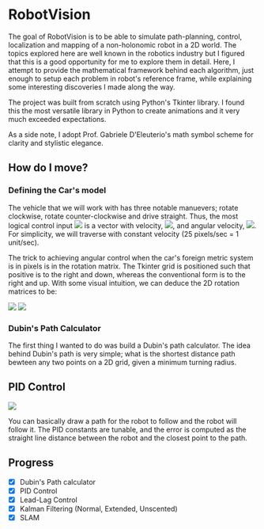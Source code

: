# RobotVision

The goal of RobotVision is to be able to simulate path-planning, control, localization and mapping of a non-holonomic robot in a 2D world. The topics explored here are well known in the robotics industry but I figured that this is a good opportunity for me to explore them in detail. Here, I attempt to provide the mathematical framework behind each algorithm, just enough to setup each problem in robot's reference frame, while explaining some interesting discoveries I made along the way.

The project was built from scratch using Python's Tkinter library. I found this the most versatile library in Python to create animations and it very much exceeded expectations.

As a side note, I adopt Prof. Gabriele D'Eleuterio's math symbol scheme for clarity and stylistic elegance.

## How do I move?

### Defining the Car's model
The vehicle that we will work with has three notable manuevers; rotate clockwise, rotate counter-clockwise and drive straight. Thus, the most logical control input <img src="https://latex.codecogs.com/gif.latex?u=\begin{bmatrix}%20v%20&%20\omega%20\end{bmatrix}" />  is a vector with velocity, <img src="https://latex.codecogs.com/gif.latex?v" />, and angular velocity, <img src="https://latex.codecogs.com/gif.latex?\omega" />. For simplicity, we will traverse with constant velocity (25 pixels/sec = 1 unit/sec).

The trick to achieving angular control when the car's foreign metric system is in pixels is in the rotation matrix. The Tkinter grid is positioned such that positive is to the right and down, whereas the conventional form is to the right and up. With some visual intuition, we can deduce the 2D rotation matrices to be:

<img src="https://latex.codecogs.com/gif.latex?\textbf{C}_{cw}=\begin{bmatrix}%20\cos{\theta}%20&%20-%20%20\sin{\theta}\\%20%20\sin{\theta}%20&%20\cos{\theta}%20\end{bmatrix}" />     <img src="https://latex.codecogs.com/gif.latex?\textbf{C}_{ccw}=\begin{bmatrix}%20\cos{\theta}%20&%20\sin{\theta}\\%20%20-\sin{\theta}%20&%20\cos{\theta}%20\end{bmatrix}" />


### Dubin's Path Calculator

The first thing I wanted to do was build a Dubin's path calculator. The idea behind Dubin's path is very simple; what is the shortest distance path bewteen any two points on a 2D grid, given a minimum turning radius. 

## PID Control
![](images/pid_ctrl_demo.gif)

You can basically draw a path for the robot to follow and the robot will follow it. The PID constants are tunable, and the  error is computed as the straight line distance between the robot and the closest point to the path.

## Progress
- [x] Dubin's Path calculator
- [x] PID Control
- [x] Lead-Lag Control
- [x] Kalman Filtering (Normal, Extended, Unscented)
- [x] SLAM
